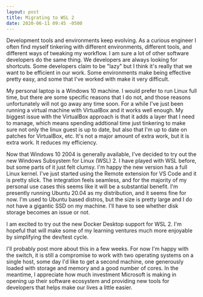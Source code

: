```yaml
---
layout: post
title: Migrating to WSL 2
date: 2020-06-11 09:45 -0500
---
```


Development tools and environments keep evolving.
As a curious engineer I often find myself tinkering with different environments, different tools, and different ways of tweaking my workflow.
I am sure a lot of other software developers do the same thing.
We developers are always looking for shortcuts.
Some developers claim to be "lazy" but I think it's really that we want to be efficient in our work.
Some environments make being effective pretty easy, and some that I've worked with make it very difficult.

My personal laptop is a Windows 10 machine.
I would prefer to run Linux full time, but there are some specific reasons that I do not, and those reasons unfortunately will not go away any time soon.
For a while I've just been running a virtual machine with VirtualBox and it works well enough.
My biggest issue with the VirtualBox approach is that it adds a layer that I need to manage, which means spending addtional time just tinkering to make sure not only the linux guest is up to date, but also that I'm up to date on patches for VirtualBox, etc.
It's not a major amount of extra work, but it is extra work.
It reduces my efficiency.

Now that Windows 10 2004 is generally available, I've decided to try out the new Windows Subsystem for Linux (WSL) 2.
I have played with WSL before, but some parts of it just felt clumsy.
I'm happy the new version has a full Linux kernel.
I've just started using the Remote extension for VS Code and it is pretty slick.
The integration feels seamless, and for the majority of my personal use cases this seems like it will be a substantial benefit.
I'm presently running Ubuntu 20.04 as my distribution, and it seems fine for now. I'm used to Ubuntu based distros, but the size is pretty large and I do not have a gigantic SSD on my machine.
I'll have to see whether disk storage becomes an issue or not.

I am excited to try out the new Docker Desktop support for WSL 2.
I'm hopeful that will make some of my learning ventures much more enjoyable by simplifying the dev/test cycle.

I'll probably post more about this in a few weeks.
For now I'm happy with the switch, it is still a compromise to work with two operating systems on a single host, some day I'd like to get a second machine, one generously loaded with storage and memory and a good number of cores. In the meantime, I appreciate how much investment Microsoft is making in opening up their software ecosystem and providing new tools for developers that helps make our lives a little easier.
